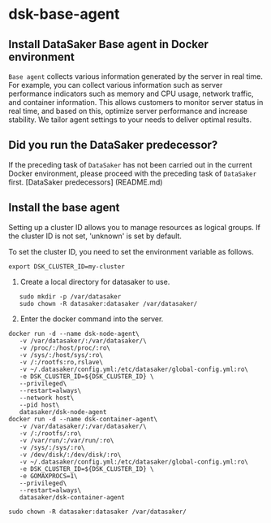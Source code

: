 # dsk-base-agent

## Install DataSaker Base agent in Docker environment

`Base agent` collects various information generated by the server in real time. For example, you can collect various information such as server performance indicators such as memory and CPU usage, network traffic, and container information. This allows customers to monitor server status in real time, and based on this, optimize server performance and increase stability. We tailor agent settings to your needs to deliver optimal results.

## Did you run the DataSaker predecessor?

If the preceding task of `DataSaker` has not been carried out in the current Docker environment, please proceed with the preceding task of `DataSaker` first. [DataSaker predecessors] (README.md)

## Install the base agent

Setting up a cluster ID allows you to manage resources as logical groups. If the cluster ID is not set, 'unknown' is set by default.

To set the cluster ID, you need to set the environment variable as follows.
```shell
export DSK_CLUSTER_ID=my-cluster
```
1. Create a local directory for datasaker to use.
```shell
   sudo mkdir -p /var/datasaker
   sudo chown -R datasaker:datasaker /var/datasaker/ 
```
2. Enter the docker command into the server.
```shell
docker run -d --name dsk-node-agent\
   -v /var/datasaker/:/var/datasaker/\
   -v /proc/:/host/proc/:ro\
   -v /sys/:/host/sys/:ro\
   -v /:/rootfs:ro,rslave\
   -v ~/.datasaker/config.yml:/etc/datasaker/global-config.yml:ro\
   -e DSK_CLUSTER_ID=${DSK_CLUSTER_ID} \
   --privileged\
   --restart=always\
   --network host\
   --pid host\
   datasaker/dsk-node-agent
docker run -d --name dsk-container-agent\
   -v /var/datasaker/:/var/datasaker/\
   -v /:/rootfs/:ro\
   -v /var/run/:/var/run/:ro\
   -v /sys/:/sys/:ro\
   -v /dev/disk/:/dev/disk/:ro\
   -v ~/.datasaker/config.yml:/etc/datasaker/global-config.yml:ro\
   -e DSK_CLUSTER_ID=${DSK_CLUSTER_ID} \
   -e GOMAXPROCS=1\
   --privileged\
   --restart=always\
   datasaker/dsk-container-agent

sudo chown -R datasaker:datasaker /var/datasaker/ 
```
